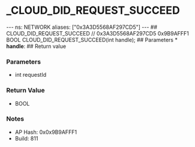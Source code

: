 # _CLOUD_DID_REQUEST_SUCCEED

--- ns: NETWORK aliases: ["0x3A3D5568AF297CD5"] --- ## CLOUD_DID_REQUEST_SUCCEED  // 0x3A3D5568AF297CD5 0x9B9AFFF1 BOOL CLOUD_DID_REQUEST_SUCCEED(int handle);   ## Parameters * **handle**:  ## Return value

### Parameters
* int requestId

### Return Value
* BOOL

### Notes
* AP Hash: 0x0x9B9AFFF1
* Build: 811

